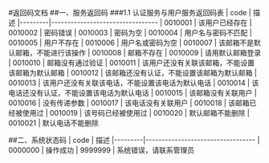 #返回码文档
##一、服务返回码
###1.1 认证服务与用户服务返回码表
| code		|	描述
|---------|---------------------------------
| 0010001	|	该用户已经存在
| 0010002	|	密码错误
| 0010003	|	密码为空
| 0010004	|	用户名与密码不匹配
| 0010005	|	用户不存在
| 0010006	|	用户名或密码为空
| 0010007	|	该邮箱不是默认邮箱，不能进行该操作
| 0010008	|	邮箱不存在
| 0010009	|	请用默认邮箱登录
| 0010010	|	邮箱没有通过验证
| 0010011 |  该用户还没有关联该邮箱，不能设置该邮箱为默认邮箱
| 0010012 |  该邮箱还没有认证，不能设置该邮箱为默认邮箱
| 0010013 |  该用户还没有关联该电话，不能设置该电话为默认电话
| 0010014 |  该电话还没有认证，不能设置该电话为默认电话
| 0010015 |  该邮箱没有关联用户
| 0010016 |  没有传递参数	
| 0010017 |  该电话没有关联用户
| 0010018 |  该邮箱已经被使用过
| 0010019 |  该号码已经被使用过
| 0010020 |  默认邮箱不能删除
| 0010021 |  默认电话不能删除




##二、系统状态码
| code		|	描述
|---------|----------------------------------
| 0000000	|	操作成功
| 9999999	|	系统错误，请联系管理员


